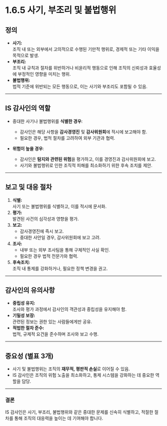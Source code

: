 # 1.6.5 사기, 부조리 및 불법행위

## 정의
- **사기:**  
  조직 내 또는 외부에서 고의적으로 수행된 기만적 행위로, 경제적 또는 기타 이익을 목적으로 발생.
- **부조리:**  
  조직 내 규칙과 절차를 위반하거나 비윤리적 행동으로 인해 조직의 신뢰성과 효율성에 부정적인 영향을 미치는 행위.
- **불법행위:**  
  법적 기준에 위반되는 모든 행동으로, 이는 사기와 부조리도 포함될 수 있음.

---

## IS 감사인의 역할
- 중대한 사기나 불법행위를 **식별한 경우**:
  - 감사인은 해당 사항을 **감사경영진** 및 **감사위원회**에 적시에 보고해야 함.
  - 필요한 경우, 법적 절차를 고려하여 외부 기관과 협력.

- **위험이 높을 경우**:
  - 감사인은 **탐지와 관련된 위험**을 평가하고, 이를 경영진과 감사위원회에 보고.
  - 사기와 불법행위로 인한 조직적 피해를 최소화하기 위한 후속 조치를 제안.

---

## 보고 및 대응 절차
1. **식별:**  
   사기 또는 불법행위를 식별하고, 이를 적시에 문서화.
2. **평가:**  
   발견된 사건의 심각성과 영향을 평가.
3. **보고:**  
   - 감사경영진에 즉시 보고.
   - 중대한 사안일 경우, 감사위원회에 보고 고려.
4. **조사:**  
   - 내부 또는 외부 조사팀을 통해 구체적인 사실 확인.
   - 필요한 경우 법적 전문가와 협력.
5. **후속조치:**  
   조직 내 통제를 강화하거나, 필요한 정책 변경을 권고.

---

## 감사인의 유의사항
- **중립성 유지:**  
  조사와 평가 과정에서 감사인의 객관성과 중립성을 유지해야 함.
- **기밀성 보장:**  
  관련된 정보는 권한 있는 사람들에게만 공유.
- **적법한 절차 준수:**  
  법적, 규제적 요건을 준수하며 조사와 보고 수행.

---

## 중요성 (별표 3개)
- 사기 및 불법행위는 조직의 **재무적, 평판적 손실**로 이어질 수 있음.
- IS 감사인은 조직의 위험 노출을 최소화하고, 통제 시스템을 강화하는 데 중요한 역할을 담당.

---

### 결론
IS 감사인은 사기, 부조리, 불법행위와 같은 중대한 문제를 신속히 식별하고, 적절한 절차를 통해 조직의 대응력을 높이는 데 기여해야 합니다.
